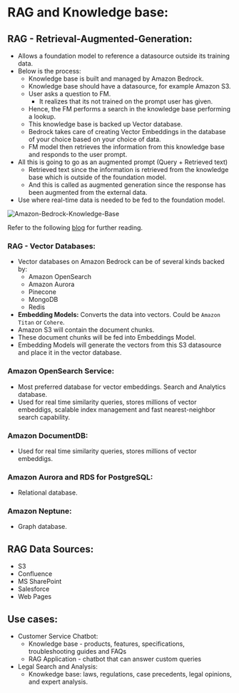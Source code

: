 # RAG and Knowledge base:

## RAG - Retrieval-Augmented-Generation:
- Allows a foundation model to reference a datasource outside its training data.
- Below is the process:
  - Knowledge base is built and managed by Amazon Bedrock.
  - Knowledge base should have a datasource, for example Amazon S3.
  - User asks a question to FM.
    - It realizes that its not trained on the prompt user has given.
  - Hence, the FM performs a search in the knowledge base performing a lookup.
  - This knowledge base is backed up Vector database.
  - Bedrock takes care of creating Vector Embeddings in the database of your choice based on your choice of data.
  - FM model then retrieves the information from this knowledge base and responds to the user prompt.
- All this is going to go as an augmented prompt (Query + Retrieved text)
  - Retrieved text since the information is retrieved from the knowledge base which is outside of the foundation model.
  - And this is called as augmented generation since the response has been augmented from the external data.
- Use where real-time data is needed to be fed to the foundation model.

![Amazon-Bedrock-Knowledge-Base](https://docs.aws.amazon.com/images/bedrock/latest/userguide/images/kb/rag-runtime.png)

Refer to the following [blog](https://docs.aws.amazon.com/bedrock/latest/userguide/kb-how-it-works.html) for further reading.

### RAG - Vector Databases:

- Vector databases on Amazon Bedrock can be of several kinds backed by:
  - Amazon OpenSearch
  - Amazon Aurora
  - Pinecone
  - MongoDB
  - Redis
- **Embedding Models:** Converts the data into vectors. Could be `Amazon Titan` or `Cohere`.
- Amazon S3 will contain the document chunks.
- These document chunks will be fed into Embeddings Model.
- Embedding Models will generate the vectors from this S3 datasource and place it in the vector database.

### Amazon OpenSearch Service: 
- Most preferred database for vector embeddings. Search and Analytics database.
- Used for real time similarity queries, stores millions of vector embeddigs, scalable index management and fast nearest-neighbor search capability.

### Amazon DocumentDB:
- Used for real time similarity queries, stores millions of vector embeddigs.

### Amazon Aurora and RDS for PostgreSQL: 
- Relational database.

### Amazon Neptune:
- Graph database.

## RAG Data Sources:
- S3
- Confluence
- MS SharePoint
- Salesforce
- Web Pages

## Use cases:
- Customer Service Chatbot:
  - Knowledge base - products, features, specifications, troubleshooting guides and FAQs
  - RAG Application - chatbot that can answer custom queries
- Legal Search and Analysis:
  - Knowkedge base: laws, regulations, case precedents, legal opinions, and expert analysis.
